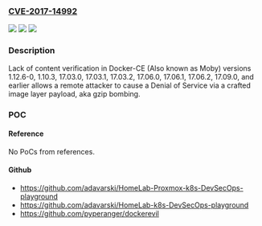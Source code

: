 ### [CVE-2017-14992](https://cve.mitre.org/cgi-bin/cvename.cgi?name=CVE-2017-14992)
![](https://img.shields.io/static/v1?label=Product&message=n%2Fa&color=blue)
![](https://img.shields.io/static/v1?label=Version&message=n%2Fa&color=blue)
![](https://img.shields.io/static/v1?label=Vulnerability&message=n%2Fa&color=brighgreen)

### Description

Lack of content verification in Docker-CE (Also known as Moby) versions 1.12.6-0, 1.10.3, 17.03.0, 17.03.1, 17.03.2, 17.06.0, 17.06.1, 17.06.2, 17.09.0, and earlier allows a remote attacker to cause a Denial of Service via a crafted image layer payload, aka gzip bombing.

### POC

#### Reference
No PoCs from references.

#### Github
- https://github.com/adavarski/HomeLab-Proxmox-k8s-DevSecOps-playground
- https://github.com/adavarski/HomeLab-k8s-DevSecOps-playground
- https://github.com/pyperanger/dockerevil

